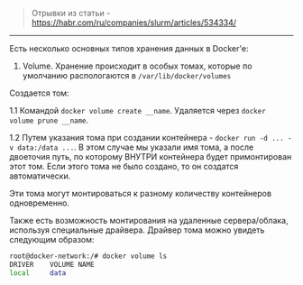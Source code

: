 > Отрывки из статьи - https://habr.com/ru/companies/slurm/articles/534334/

---

Есть несколько основных типов хранения данных в Docker'e:

1. Volume.
Хранение происходит в особых томах, которые по умолчанию распологаются в `/var/lib/docker/volumes`

Создается том:

  1.1 Командой `docker volume create __name`. Удаляется через `docker volume prune __name`. 
  
  1.2 Путем указания тома при создании контейнера - `docker run -d ... -v data:/data ...`. В этом случае мы указали имя тома, а после двоеточия путь, по которому ВНУТРИ контейнера будет примонтирован этот том. Если этого тома не было создано, то он создатся автоматически.

Эти тома могут монтироваться к разному количеству контейнеров одновременно.

Также есть возможность монтирования на удаленные сервера/облака, используя специальные драйвера. Драйвер тома можно увидеть следующим образом:
```bash
root@docker-network:/# docker volume ls
DRIVER    VOLUME NAME
local     data
```
